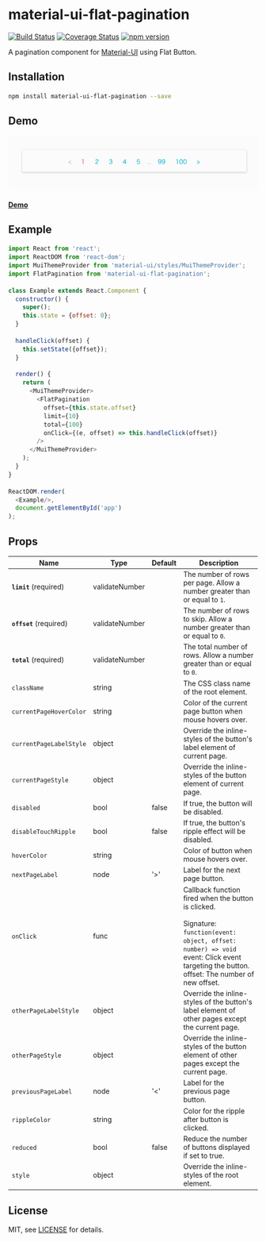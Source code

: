 # material-ui-flat-pagination

[![Build Status](https://travis-ci.org/szmslab/material-ui-flat-pagination.svg?branch=master)](https://travis-ci.org/szmslab/material-ui-flat-pagination)
[![Coverage Status](https://coveralls.io/repos/github/szmslab/material-ui-flat-pagination/badge.svg?branch=master)](https://coveralls.io/github/szmslab/material-ui-flat-pagination?branch=master)
[![npm version](https://img.shields.io/npm/v/material-ui-flat-pagination.svg)](https://www.npmjs.org/package/material-ui-flat-pagination)

A pagination component for [Material-UI](http://www.material-ui.com/#/) using Flat Button.

## Installation

```bash
npm install material-ui-flat-pagination --save
```
## Demo

[![Demo](./docs/demo.gif)](https://szmslab.github.io/material-ui-flat-pagination/)

#### [Demo](https://szmslab.github.io/material-ui-flat-pagination/)

## Example

```javascript
import React from 'react';
import ReactDOM from 'react-dom';
import MuiThemeProvider from 'material-ui/styles/MuiThemeProvider';
import FlatPagination from 'material-ui-flat-pagination';

class Example extends React.Component {
  constructor() {
    super();
    this.state = {offset: 0};
  }

  handleClick(offset) {
    this.setState({offset});
  }

  render() {
    return (
      <MuiThemeProvider>
        <FlatPagination
          offset={this.state.offset}
          limit={10}
          total={100}
          onClick={(e, offset) => this.handleClick(offset)}
        />
      </MuiThemeProvider>
    );
  }
}

ReactDOM.render(
  <Example/>,
  document.getElementById('app')
);
```

## Props

| Name | Type | Default | Description |
| -----| -----| ------- | ----------- |
| **`limit`** (required) | validateNumber |  | The number of rows per page. Allow a number greater than or equal to `1`.|
| **`offset`** (required) | validateNumber |  | The number of rows to skip. Allow a number greater than or equal to `0`.|
| **`total`** (required) | validateNumber |  | The total number of rows. Allow a number greater than or equal to `0`.|
| `className` | string |  | The CSS class name of the root element. |
| `currentPageHoverColor` | string |  | Color of the current page button when mouse hovers over. |
| `currentPageLabelStyle` | object |  | Override the inline-styles of the button's label element of current page. |
| `currentPageStyle` | object |  | Override the inline-styles of the button element of current page. |
| `disabled` | bool | false | If true, the button will be disabled. |
| `disableTouchRipple` | bool | false | If true, the button's ripple effect will be disabled. |
| `hoverColor` | string |  | Color of button when mouse hovers over. |
| `nextPageLabel` | node | '>' | Label for the next page button. |
| `onClick` | func |  | Callback function fired when the button is clicked.<br><br>Signature:<br>`function(event: object, offset: number) => void`<br>event: Click event targeting the button.<br>offset: The number of new offset. |
| `otherPageLabelStyle` | object |  | Override the inline-styles of the button's label element of other pages except the current page. |
| `otherPageStyle` | object |  | Override the inline-styles of the button element of other pages except the current page. |
| `previousPageLabel` | node | '<' | Label for the previous page button. |
| `rippleColor` | string |  | Color for the ripple after button is clicked. |
| `reduced` | bool | false | Reduce the number of buttons displayed if set to true. |
| `style` | object |  | Override the inline-styles of the root element. |

## License

MIT, see [LICENSE](https://github.com/szmslab/material-ui-flat-pagination/blob/master/LICENSE) for details.
